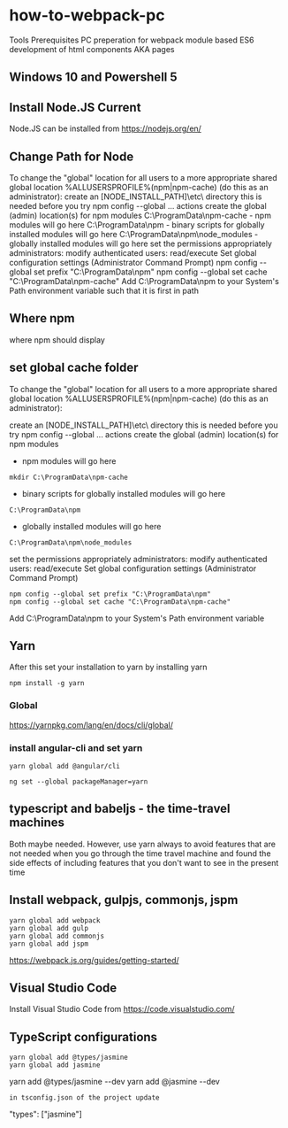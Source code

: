 




# how-to-webpack-pc
Tools Prerequisites PC preperation for webpack module based ES6 development of html components AKA pages

## Windows 10 and Powershell 5

## Install Node.JS Current

Node.JS can be installed from https://nodejs.org/en/

## Change Path for Node

To change the "global" location for all users to a more appropriate shared global location %ALLUSERSPROFILE%\(npm|npm-cache) (do this as an administrator):
create an [NODE_INSTALL_PATH]\etc\ directory 
this is needed before you try npm config --global ... actions
create the global (admin) location(s) for npm modules 
C:\ProgramData\npm-cache - npm modules will go here
C:\ProgramData\npm - binary scripts for globally installed modules will go here
C:\ProgramData\npm\node_modules - globally installed modules will go here
set the permissions appropriately 
administrators: modify
authenticated users: read/execute
Set global configuration settings (Administrator Command Prompt) 
npm config --global set prefix "C:\ProgramData\npm"
npm config --global set cache "C:\ProgramData\npm-cache"
Add C:\ProgramData\npm to your System's Path environment variable such that it is first in path

## Where npm
where npm should display


## set global cache folder
To change the "global" location for all users to a more appropriate shared global location %ALLUSERSPROFILE%\(npm|npm-cache) (do this as an administrator):

create an [NODE_INSTALL_PATH]\etc\ directory
this is needed before you try npm config --global ... actions
create the global (admin) location(s) for npm modules
- npm modules will go here
```
mkdir C:\ProgramData\npm-cache 
```
- binary scripts for globally installed modules will go here
```
C:\ProgramData\npm 
```
- globally installed modules will go here
```
C:\ProgramData\npm\node_modules 
```
set the permissions appropriately
administrators: modify
authenticated users: read/execute
Set global configuration settings (Administrator Command Prompt)
```
npm config --global set prefix "C:\ProgramData\npm"
npm config --global set cache "C:\ProgramData\npm-cache"
```
Add C:\ProgramData\npm to your System's Path environment variable

## Yarn
After this set your installation to yarn by installing yarn
```
npm install -g yarn
```
### Global
https://yarnpkg.com/lang/en/docs/cli/global/

### install angular-cli and set yarn
```
yarn global add @angular/cli
```

```
ng set --global packageManager=yarn
```

## typescript and babeljs - the time-travel machines
Both maybe needed. However, use yarn always to avoid features that are not needed when you go through the time travel machine and found the side effects of including features that you don't want to see in the present time 

## Install webpack, gulpjs, commonjs, jspm
```
yarn global add webpack
yarn global add gulp
yarn global add commonjs
yarn global add jspm
```

https://webpack.js.org/guides/getting-started/

## Visual Studio Code
Install Visual Studio Code from https://code.visualstudio.com/

## TypeScript configurations
```
yarn global add @types/jasmine
yarn global add jasmine
```
yarn add @types/jasmine --dev
yarn add @jasmine --dev
```
in tsconfig.json of the project update

```
"types": ["jasmine"]
```

